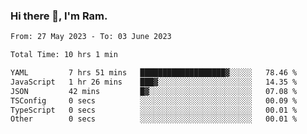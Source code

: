 ### Hi there 👋, I'm Ram.

<!--START_SECTION:waka-->

```txt
From: 27 May 2023 - To: 03 June 2023

Total Time: 10 hrs 1 min

YAML         7 hrs 51 mins   ███████████████████▓░░░░░   78.46 %
JavaScript   1 hr 26 mins    ███▓░░░░░░░░░░░░░░░░░░░░░   14.35 %
JSON         42 mins         █▓░░░░░░░░░░░░░░░░░░░░░░░   07.08 %
TSConfig     0 secs          ░░░░░░░░░░░░░░░░░░░░░░░░░   00.09 %
TypeScript   0 secs          ░░░░░░░░░░░░░░░░░░░░░░░░░   00.01 %
Other        0 secs          ░░░░░░░░░░░░░░░░░░░░░░░░░   00.01 %
```

<!--END_SECTION:waka-->
